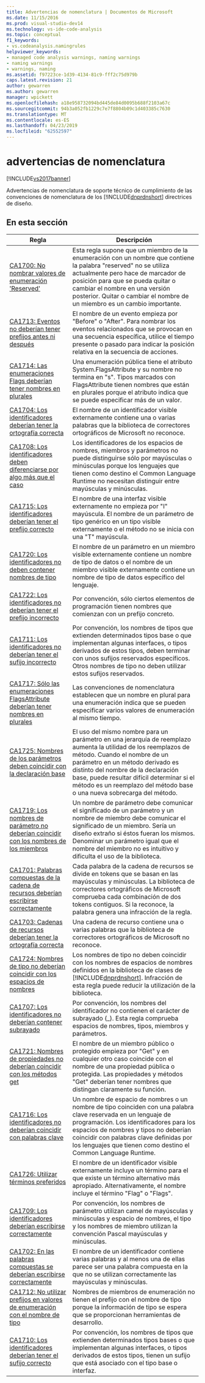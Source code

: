 ```yaml
---
title: Advertencias de nomenclatura | Documentos de Microsoft
ms.date: 11/15/2016
ms.prod: visual-studio-dev14
ms.technology: vs-ide-code-analysis
ms.topic: conceptual
f1_keywords:
- vs.codeanalysis.namingrules
helpviewer_keywords:
- managed code analysis warnings, naming warnings
- naming warnings
- warnings, naming
ms.assetid: f97223ce-1d39-4134-81c9-fff2c75d979b
caps.latest.revision: 21
author: gewarren
ms.author: gewarren
manager: wpickett
ms.openlocfilehash: a18e958732094bd445de84d0095b688f2103a67c
ms.sourcegitcommit: 94b3a052fb1229c7e7f8804b09c1d403385c7630
ms.translationtype: MT
ms.contentlocale: es-ES
ms.lasthandoff: 04/23/2019
ms.locfileid: "62552597"
---
```

# <a name="naming-warnings"></a>advertencias de nomenclatura
[!INCLUDE[vs2017banner](../includes/vs2017banner.md)]

Advertencias de nomenclatura de soporte técnico de cumplimiento de las convenciones de nomenclatura de los [!INCLUDE[dnprdnshort](../includes/dnprdnshort-md.md)] directrices de diseño.  
  
## <a name="in-this-section"></a>En esta sección  
  
|Regla|Descripción|  
|----------|-----------------|  
|[CA1700: No nombrar valores de enumeración 'Reserved'](../code-quality/ca1700-do-not-name-enum-values-reserved.md)|Esta regla supone que un miembro de la enumeración con un nombre que contiene la palabra "reserved" no se utiliza actualmente pero hace de marcador de posición para que se pueda quitar o cambiar el nombre en una versión posterior. Quitar o cambiar el nombre de un miembro es un cambio importante.|  
|[CA1713: Eventos no deberían tener prefijos antes ni después](../code-quality/ca1713-events-should-not-have-before-or-after-prefix.md)|El nombre de un evento empieza por "Before" o "After". Para nombrar los eventos relacionados que se provocan en una secuencia específica, utilice el tiempo presente o pasado para indicar la posición relativa en la secuencia de acciones.|  
|[CA1714: Las enumeraciones Flags deberían tener nombres en plurales](../code-quality/ca1714-flags-enums-should-have-plural-names.md)|Una enumeración pública tiene el atributo System.FlagsAttribute y su nombre no termina en "s". Tipos marcados con FlagsAttribute tienen nombres que están en plurales porque el atributo indica que se puede especificar más de un valor.|  
|[CA1704: Los identificadores deberían tener la ortografía correcta](../code-quality/ca1704-identifiers-should-be-spelled-correctly.md)|El nombre de un identificador visible externamente contiene una o varias palabras que la biblioteca de correctores ortográficos de Microsoft no reconoce.|  
|[CA1708: Los identificadores deben diferenciarse por algo más que el caso](../code-quality/ca1708-identifiers-should-differ-by-more-than-case.md)|Los identificadores de los espacios de nombres, miembros y parámetros no puede distinguirse sólo por mayúsculas o minúsculas porque los lenguajes que tienen como destino el Common Language Runtime no necesitan distinguir entre mayúsculas y minúsculas.|  
|[CA1715: Los identificadores deberían tener el prefijo correcto](../code-quality/ca1715-identifiers-should-have-correct-prefix.md)|El nombre de una interfaz visible externamente no empieza por "I" mayúscula.  El nombre de un parámetro de tipo genérico en un tipo visible externamente o el método no se inicia con una "T" mayúscula.|  
|[CA1720: Los identificadores no deben contener nombres de tipo](../code-quality/ca1720-identifiers-should-not-contain-type-names.md)|El nombre de un parámetro en un miembro visible externamente contiene un nombre de tipo de datos o el nombre de un miembro visible externamente contiene un nombre de tipo de datos específico del lenguaje.|  
|[CA1722: Los identificadores no deberían tener el prefijo incorrecto](../code-quality/ca1722-identifiers-should-not-have-incorrect-prefix.md)|Por convención, sólo ciertos elementos de programación tienen nombres que comienzan con un prefijo concreto.|  
|[CA1711: Los identificadores no deberían tener el sufijo incorrecto](../code-quality/ca1711-identifiers-should-not-have-incorrect-suffix.md)|Por convención, los nombres de tipos que extienden determinados tipos base o que implementan algunas interfaces, o tipos derivados de estos tipos, deben terminar con unos sufijos reservados específicos. Otros nombres de tipo no deben utilizar estos sufijos reservados.|  
|[CA1717: Sólo las enumeraciones FlagsAttribute deberían tener nombres en plurales](../code-quality/ca1717-only-flagsattribute-enums-should-have-plural-names.md)|Las convenciones de nomenclatura establecen que un nombre en plural para una enumeración indica que se pueden especificar varios valores de enumeración al mismo tiempo.|  
|[CA1725: Nombres de los parámetros deben coincidir con la declaración base](../code-quality/ca1725-parameter-names-should-match-base-declaration.md)|El uso del mismo nombre para un parámetro en una jerarquía de reemplazo aumenta la utilidad de los reemplazos de método. Cuando el nombre de un parámetro en un método derivado es distinto del nombre de la declaración base, puede resultar difícil determinar si el método es un reemplazo del método base o una nueva sobrecarga del método.|  
|[CA1719: Los nombres de parámetro no deberían coincidir con los nombres de los miembros](../code-quality/ca1719-parameter-names-should-not-match-member-names.md)|Un nombre de parámetro debe comunicar el significado de un parámetro y un nombre de miembro debe comunicar el significado de un miembro. Sería un diseño extraño si éstos fueran los mismos. Denominar un parámetro igual que el nombre del miembro no es intuitivo y dificulta el uso de la biblioteca.|  
|[CA1701: Palabras compuestas de la cadena de recursos deberían escribirse correctamente](../code-quality/ca1701-resource-string-compound-words-should-be-cased-correctly.md)|Cada palabra de la cadena de recursos se divide en tokens que se basan en las mayúsculas y minúsculas. La biblioteca de correctores ortográficos de Microsoft comprueba cada combinación de dos tokens contiguos. Si la reconoce, la palabra genera una infracción de la regla.|  
|[CA1703: Cadenas de recursos deberían tener la ortografía correcta](../code-quality/ca1703-resource-strings-should-be-spelled-correctly.md)|Una cadena de recurso contiene una o varias palabras que la biblioteca de correctores ortográficos de Microsoft no reconoce.|  
|[CA1724: Nombres de tipo no deberían coincidir con los espacios de nombres](../code-quality/ca1724-type-names-should-not-match-namespaces.md)|Los nombres de tipo no deben coincidir con los nombres de espacios de nombres definidos en la biblioteca de clases de [!INCLUDE[dnprdnshort](../includes/dnprdnshort-md.md)]. Infracción de esta regla puede reducir la utilización de la biblioteca.|  
|[CA1707: Los identificadores no deberían contener subrayado](../code-quality/ca1707-identifiers-should-not-contain-underscores.md)|Por convención, los nombres del identificador no contienen el carácter de subrayado (_). Esta regla comprueba espacios de nombres, tipos, miembros y parámetros.|  
|[CA1721: Nombres de propiedades no deberían coincidir con los métodos get](../code-quality/ca1721-property-names-should-not-match-get-methods.md)|El nombre de un miembro público o protegido empieza por "Get" y en cualquier otro caso coincide con el nombre de una propiedad pública o protegida. Las propiedades y métodos "Get" deberían tener nombres que distingan claramente su función.|  
|[CA1716: Los identificadores no deberían coincidir con palabras clave](../code-quality/ca1716-identifiers-should-not-match-keywords.md)|Un nombre de espacio de nombres o un nombre de tipo coinciden con una palabra clave reservada en un lenguaje de programación. Los identificadores para los espacios de nombres y tipos no deberían coincidir con palabras clave definidas por los lenguajes que tienen como destino el Common Language Runtime.|  
|[CA1726: Utilizar términos preferidos](../code-quality/ca1726-use-preferred-terms.md)|El nombre de un identificador visible externamente incluye un término para el que existe un término alternativo más apropiado. Alternativamente, el nombre incluye el término "Flag" o "Flags".|  
|[CA1709: Los identificadores deberían escribirse correctamente](../code-quality/ca1709-identifiers-should-be-cased-correctly.md)|Por convención, los nombres de parámetro utilizan camel de mayúsculas y minúsculas y espacio de nombres, el tipo y los nombres de miembro utilizan la convención Pascal mayúsculas y minúsculas.|  
|[CA1702: En las palabras compuestas se deberían escribirse correctamente](../code-quality/ca1702-compound-words-should-be-cased-correctly.md)|El nombre de un identificador contiene varias palabras y al menos una de ellas parece ser una palabra compuesta en la que no se utilizan correctamente las mayúsculas y minúsculas.|  
|[CA1712: No utilizar prefijos en valores de enumeración con el nombre de tipo](../code-quality/ca1712-do-not-prefix-enum-values-with-type-name.md)|Nombres de miembros de enumeración no tienen el prefijo con el nombre de tipo porque la información de tipo se espera que se proporcionan herramientas de desarrollo.|  
|[CA1710: Los identificadores deberían tener el sufijo correcto](../code-quality/ca1710-identifiers-should-have-correct-suffix.md)|Por convención, los nombres de tipos que extienden determinados tipos bases o que implementan algunas interfaces, o tipos derivados de estos tipos, tienen un sufijo que está asociado con el tipo base o interfaz.|
